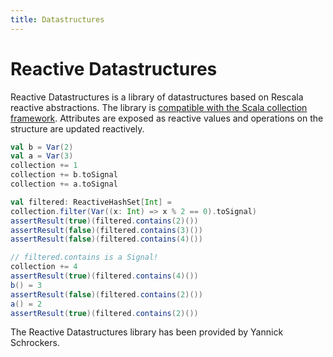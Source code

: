 ```yaml
---
title: Datastructures
---
```

# Reactive Datastructures

Reactive Datastructures is a library of datastructures
based on Rescala reactive abstractions. The library is
[compatible with the Scala collection framework](http://docs.scala-lang.org/overviews/core/architecture-of-scala-collections.html).
Attributes are exposed as reactive values
and operations on the structure are updated reactively.

```scala
val b = Var(2)
val a = Var(3)
collection += 1
collection += b.toSignal
collection += a.toSignal

val filtered: ReactiveHashSet[Int] =
collection.filter(Var((x: Int) => x % 2 == 0).toSignal)
assertResult(true)(filtered.contains(2)())
assertResult(false)(filtered.contains(3)())
assertResult(false)(filtered.contains(4)())

// filtered.contains is a Signal!
collection += 4
assertResult(true)(filtered.contains(4)())
b() = 3
assertResult(false)(filtered.contains(2)())
a() = 2
assertResult(true)(filtered.contains(2)())
```

The Reactive Datastructures library has been provided by
Yannick Schrockers.
